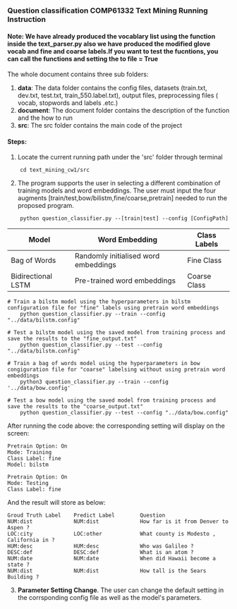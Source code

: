 ### Question classification COMP61332 Text Mining Running Instruction
#### Note: We have already produced the vocablary list using the function inside the text_parser.py also we have produced the modified glove vocab and fine and coarse labels.If you want to test the fucntions, you can call the functions and setting the to file = True

The whole document contains three sub folders:
1. **data**: The data folder contains the config files, datasets (train.txt, dev.txt, test.txt, train_550.label.txt), output files, preprocessing files ( vocab, stopwords and labels .etc.)
2. **document**: The document folder contains the description of the function and the how to run
3. **src**: The src folder contains the main code of the project

#### Steps:
1. Locate the current running path under the 'src' folder through terminal
```
    cd text_mining_cw1/src
```
2. The program supports the user in selecting a different combination of training models and word embeddings. The user must input the four augments [train/test,bow/bilistm,fine/coarse,pretrain] needed to run the proposed program.

```
    python question_classifier.py --[train|test] --config [ConfigPath] 
```
| Model | Word Embedding | Class Labels |
| -------- | -------- | -------- |
| Bag of Words | Randomly initialised word embeddings | Fine Class |
| Bidirectional LSTM | Pre-trained word embeddings | Coarse Class |

```
# Train a bilstm model using the hyperparameters in bilstm configuration file for "fine" labels using pretrain word embeddings
    python question_classifier.py --train --config "../data/bilstm.config" 

# Test a bilstm model using the saved model from training process and save the results to the "fine_output.txt"
    python question_classifier.py --test --config "../data/bilstm.config" 

# Train a bag of words model using the hyperparameters in bow congiguration file for "coarse" labelsing without using pretrain word embeddings
    python3 question_classifier.py --train --config '../data/bow.config' 

# Test a bow model using the saved model from training process and save the results to the "coarse_output.txt"
    python question_classifier.py --test --config "../data/bow.config" 
```
After running the code above: the corresponding setting will display on the screen:

```
Pretrain Option: On
Mode: Training
Class Label: fine
Model: bilstm
```
```
Pretrain Option: On
Mode: Testing
Class Label: fine
```
And the result will store as below:
```
Groud Truth Label    Predict Label        Question            
NUM:dist             NUM:dist             How far is it from Denver to Aspen ?
LOC:city             LOC:other            What county is Modesto , California in ?
HUM:desc             HUM:desc             Who was Galileo ?   
DESC:def             DESC:def             What is an atom ?   
NUM:date             NUM:date             When did Hawaii become a state ?
NUM:dist             NUM:dist             How tall is the Sears Building ?
```

3. **Parameter Setting Change**. The user can change the default setting in the corrsponding config file as well as the model's parameters.


